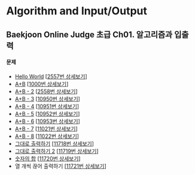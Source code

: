 Algorithm and Input/Output
==========================

Baekjoon Online Judge 초급 Ch01. 알고리즘과 입출력
---------------------------------------------

#### 문제

* [Hello World](./Hello_World) [[2557번 상세보기](https://www.acmicpc.net/problem/2557)]
* [A+B](./A+B) [[1000번 상세보기](https://www.acmicpc.net/problem/1000)]
* [A+B - 2](./A+B_2) [[2558번 상세보기](https://www.acmicpc.net/problem/2558)]
* [A+B - 3](./A+B_3) [[10950번 상세보기](https://www.acmicpc.net/problem/10950)]
* [A+B - 4](./A+B_4) [[10951번 상세보기](https://www.acmicpc.net/problem/10951)]
* [A+B - 5](./A+B_5) [[10952번 상세보기](https://www.acmicpc.net/problem/10952)]
* [A+B - 6](./A+B_6) [[10953번 상세보기](https://www.acmicpc.net/problem/10953)]
* [A+B - 7](./A+B_7) [[11021번 상세보기](https://www.acmicpc.net/problem/11021)]
* [A+B - 8](./A+B_8) [[11022번 상세보기](https://www.acmicpc.net/problem/11022)]
* [그대로 출력하기](./Output_as_it_is) [[11718번 상세보기](https://www.acmicpc.net/problem/11718)]
* [그대로 출력하기 2](./Output_as_it_is_2) [[11719번 상세보기](https://www.acmicpc.net/problem/11719)]
* [숫자의 합](./Number_of_total) [[11720번 상세보기](https://www.acmicpc.net/problem/11720)]
* 열 개씩 끊어 출력하기 [[11721번 상세보기](https://www.acmicpc.net/problem/11721)]